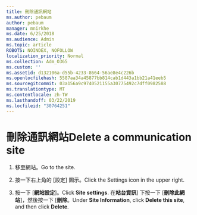 ```yaml
---
title: 刪除通訊網站
ms.author: pebaum
author: pebaum
manager: mnirkhe
ms.date: 6/25/2018
ms.audience: Admin
ms.topic: article
ROBOTS: NOINDEX, NOFOLLOW
localization_priority: Normal
ms.collection: Adm_O365
ms.custom: ''
ms.assetid: d132106a-d55b-4233-8664-56ae8e4c226b
ms.openlocfilehash: 5587aa34a45877bb814cab1d443a1bb21a41eeb5
ms.sourcegitcommit: 03a156a9c9740521155a30775492c7dff0982588
ms.translationtype: MT
ms.contentlocale: zh-TW
ms.lasthandoff: 03/22/2019
ms.locfileid: "30764251"
---
```

# <a name="delete-a-communication-site"></a><span data-ttu-id="f6c08-102">刪除通訊網站</span><span class="sxs-lookup"><span data-stu-id="f6c08-102">Delete a communication site</span></span>

1. <span data-ttu-id="f6c08-103">移至網站。</span><span class="sxs-lookup"><span data-stu-id="f6c08-103">Go to the site.</span></span>
    
2. <span data-ttu-id="f6c08-104">按一下右上角的 [設定] 圖示。</span><span class="sxs-lookup"><span data-stu-id="f6c08-104">Click the Settings icon in the upper right.</span></span>
    
3. <span data-ttu-id="f6c08-105">按一下 [**網站設定**]。</span><span class="sxs-lookup"><span data-stu-id="f6c08-105">Click **Site settings**.</span></span> <span data-ttu-id="f6c08-106">在**站台資訊**] 下按一下 [**刪除此網站**]，然後按一下 [**刪除**。</span><span class="sxs-lookup"><span data-stu-id="f6c08-106">Under **Site Information**, click **Delete this site**, and then click **Delete**.</span></span>
    

